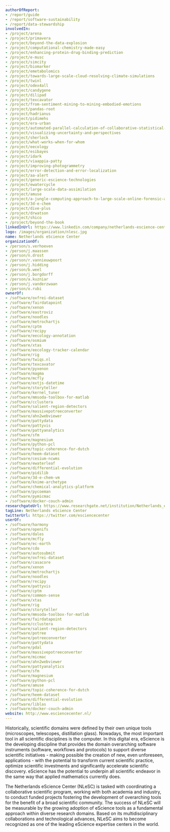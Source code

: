 ```yaml
---
authorOfReport:
- /report/guide
- /report/software-sustainability
- /report/data-stewardship
involvedIn:
- /project/arena
- /project/primavera
- /project/beyond-the-data-explosion
- /project/computational-chemistry-made-easy
- /project/enhancing-protein-drug-binding-prediction
- /project/e-musc
- /project/simcity
- /project/biomarker
- /project/emetabolomics
- /project/towards-large-scale-cloud-resolving-climate-simulations
- /project/twinl
- /project/odex4all
- /project/candygene
- /project/dilipad
- /project/texcavator
- /project/from-sentiment-mining-to-mining-embodied-emotions
- /project/pandas-root
- /project/hadrianus
- /project/pidimehs
- /project/era-urban
- /project/automated-parallel-calculation-of-collaborative-statistical-models
- /project/visualizing-uncertainty-and-perspectives
- /project/sherlock
- /project/what-works-when-for-whom
- /project/eecology
- /project/esibayes
- /project/idark
- /project/viaappia-patty
- /project/improving-photogrammetry
- /project/error-detection-and-error-localization
- /project/aa-alert
- /project/generic-escience-technologies
- /project/ewatercycle
- /project/large-scale-data-assimilation
- /project/amuse
- /project/a-jungle-computing-approach-to-large-scale-online-forensic-analysis
- /project/3d-e-chem
- /project/dive-plus
- /project/drwatson
- /project/shico
- /project/beyond-the-book
linkedInUrl: https://www.linkedin.com/company/netherlands-escience-center
logo: /images/organization/nlesc.jpg
name: Netherlands eScience Center
organizationOf:
- /person/s.verhoeven
- /person/j.maassen
- /person/n.drost
- /person/r.vannieuwpoort
- /person/j.hidding
- /person/b.weel
- /person/j.borgdorff
- /person/a.kuzniar
- /person/j.vanderzwaan
- /person/o.rubi
ownerOf:
- /software/oxfrei-dataset
- /software/fairdatapoint
- /software/xenon
- /software/eastroviz
- /software/noodles
- /software/metrochartjs
- /software/cptm
- /software/recipy
- /software/eecology-annotation
- /software/osmium
- /software/xtas
- /software/eecology-tracker-calendar
- /software/rig
- /software/twiqs.nl
- /software/texcavator
- /software/pyxenon
- /software/magma
- /software/mcfly
- /software/extjs-datetime
- /software/storyteller
- /software/kernel_tuner
- /software/mmsoda-toolbox-for-matlab
- /software/cclustera
- /software/salient-region-detectors
- /software/massivepotreeconverter
- /software/ahn2webviewer
- /software/pattydata
- /software/pattyvis
- /software/pattyanalytics
- /software/sfm
- /software/magnesium
- /software/python-pcl
- /software/topic-coherence-for-dutch
- /software/heem-dataset
- /software/cesium-ncwms
- /software/ewaterleaf
- /software/differential-evolution
- /software/pidilib
- /software/3d-e-chem-vm
- /software/knime-archetype
- /software/chemical-analytics-platform
- /software/pycoeman
- /software/pymicmac
- /software/docker-couch-admin
researchgateUrl: https://www.researchgate.net/institution/Netherlands_eScience_Center
tagLine: Netherlands eScience Center
twitterUrl: https://twitter.com/esciencecenter
userOf:
- /software/harmony
- /software/openifs
- /software/dales
- /software/mcfly
- /software/ec-earth
- /software/cdo
- /software/autosubmit
- /software/oxfrei-dataset
- /software/casacore
- /software/xenon
- /software/metrochartjs
- /software/noodles
- /software/recipy
- /software/pattyvis
- /software/cptm
- /software/common-sense
- /software/xtas
- /software/rig
- /software/storyteller
- /software/mmsoda-toolbox-for-matlab
- /software/fairdatapoint
- /software/cclustera
- /software/salient-region-detectors
- /software/potree
- /software/potreeconverter
- /software/pattydata
- /software/pdal
- /software/massivepotreeconverter
- /software/micmac
- /software/ahn2webviewer
- /software/pattyanalytics
- /software/sfm
- /software/magnesium
- /software/python-pcl
- /software/amuse
- /software/topic-coherence-for-dutch
- /software/heem-dataset
- /software/differential-evolution
- /software/liblas
- /software/docker-couch-admin
website: http://www.esciencecenter.nl/
---
```

Historically, scientific domains were defined by their own unique tools (microscopes, telescopes, distillation glass). Nowadays, the most important tool in all scientific disciplines is the computer. In this digital era, eScience is the developing discipline that provides the domain overarching software instruments (software, workflows and protocols) to support diverse scientific initiatives - making possible the creation of new, even unforeseen, applications - with the potential to transform current scientific practice, optimize scientific investments and significantly accelerate scientific discovery. eScience has the potential to underpin all scientific endeavor in the same way that applied mathematics currently does.

The Netherlands eScience Center (NLeSC) is tasked with coordinating a collaborative scientific program, working with both academia and industry, to conduct funded projects fostering the development of overarching tools for the benefit of a broad scientific community. The success of NLeSC will be measurable by the growing adoption of eScience tools as a fundamental approach within diverse research domains. Based on its multidisciplinary collaborations and technological advances, NLeSC aims to become recognized as one of the leading eScience expertise centers in the world.

